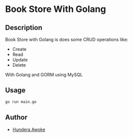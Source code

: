 # Book Store With Golang

## Description

Book Store with Golang is does some CRUD operations like:

- Create
- Read
- Update
- Delete

With Golang and GORM using MySQL

## Usage

```bash
go run main.go
```

## Author

- [Hundera Awoke](https://github.com/hunderaweke)
